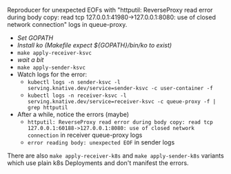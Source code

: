 Reproducer for unexpected EOFs with "httputil: ReverseProxy read error during body copy: read tcp 127.0.0.1:41980->127.0.0.1:8080: use of closed network connection"
logs in queue-proxy.

* _Set GOPATH_
* _Install ko (Makefile expect ${GOPATH}/bin/ko to exist)_
* `make apply-receiver-ksvc`
* _wait a bit_
* `make apply-sender-ksvc`
* Watch logs for the error:
  * `kubectl logs -n sender-ksvc -l serving.knative.dev/service=sender-ksvc -c user-container -f`
  * `kubectl logs -n receiver-ksvc -l serving.knative.dev/service=receiver-ksvc -c queue-proxy -f | grep httputil`
* After a while, notice the errors (maybe)
  * ```httputil: ReverseProxy read error during body copy: read tcp 127.0.0.1:60188->127.0.0.1:8080: use of closed network connection``` in receiver queue-proxy logs
  * ```error reading body: unexpected EOF``` in sender logs
  
There are also `make apply-receiver-k8s` and `make apply-sender-k8s` variants which use plain k8s Deployments and don't manifest the errors.
